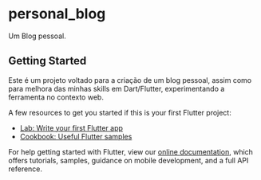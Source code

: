 # personal_blog

Um Blog pessoal.

## Getting Started

Este é um projeto voltado para a criação de um blog pessoal, assim como para melhora das minhas skills em Dart/Flutter, experimentando a ferramenta no contexto web.

A few resources to get you started if this is your first Flutter project:

- [Lab: Write your first Flutter app](https://flutter.dev/docs/get-started/codelab)
- [Cookbook: Useful Flutter samples](https://flutter.dev/docs/cookbook)

For help getting started with Flutter, view our
[online documentation](https://flutter.dev/docs), which offers tutorials,
samples, guidance on mobile development, and a full API reference.
